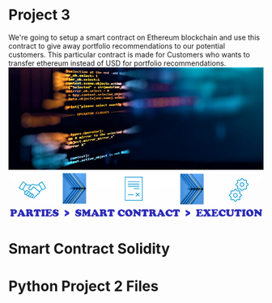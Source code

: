 # Project 3
We're going to setup a smart contract on Ethereum blockchain and use this contract to give away portfolio recommendations to our potential customers. This particular contract is made for Customers who wants to transfer ethereum instead of USD for portfolio recommendations.
![alt text](Images/smart_contract_1.png)
# Smart Contract Solidity

# Python Project 2 Files
